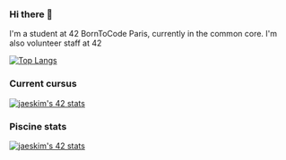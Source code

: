 ### Hi there 👋

I'm a student at 42 BornToCode Paris, currently in the common core. I'm also volunteer staff at 42

[![Top Langs](https://github-readme-stats.vercel.app/api/top-langs/?username=nimon77&layout=compact)](https://github.com/anuraghazra/github-readme-stats)

### Current cursus

[![jaeskim's 42 stats](https://badge42.herokuapp.com/api/stats/nsimon)](https://github.com/JaeSeoKim/badge42)

### Piscine stats

[![jaeskim's 42 stats](https://badge42.herokuapp.com/api/stats/nsimon?cursus=C%20Piscine&privacyEmail=true)](https://github.com/JaeSeoKim/badge42)
